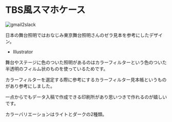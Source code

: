 # TBS風スマホケース
 
![gmail2slack](../img/case.png )

日本の舞台照明ではおなじみ東京舞台照明さんのゼラ見本を参考にしたデザイン。

- Illustrator

舞台やステージに色のついた照明があるのはカラーフィルターという色のついた半透明のフィルム状のものを使っているためです。

カラーフィルターを選定する際に参考にするカラーフィルター見本帳というものがあり参考にしました。

一点からでもデータ入稿で作成できる印刷所があり思いつきで作れるのが嬉しいです。

カラーバリエーションはライトとダークの2種類。

